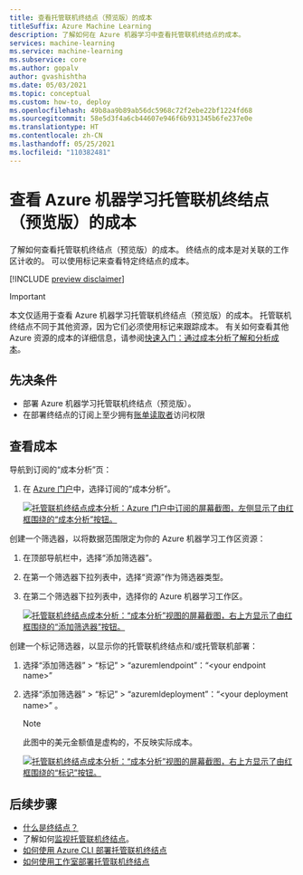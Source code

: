 ```yaml
---
title: 查看托管联机终结点（预览版）的成本
titleSuffix: Azure Machine Learning
description: 了解如何在 Azure 机器学习中查看托管联机终结点的成本。
services: machine-learning
ms.service: machine-learning
ms.subservice: core
ms.author: gopalv
author: gvashishtha
ms.date: 05/03/2021
ms.topic: conceptual
ms.custom: how-to, deploy
ms.openlocfilehash: 49b8aa9b89ab56dc5968c72f2ebe22bf1224fd68
ms.sourcegitcommit: 58e5d3f4a6cb44607e946f6b931345b6fe237e0e
ms.translationtype: HT
ms.contentlocale: zh-CN
ms.lasthandoff: 05/25/2021
ms.locfileid: "110382481"
---
```

# <a name="view-costs-for-an-azure-machine-learning-managed-online-endpoint-preview"></a>查看 Azure 机器学习托管联机终结点（预览版）的成本

了解如何查看托管联机终结点（预览版）的成本。 终结点的成本是对关联的工作区计收的。 可以使用标记来查看特定终结点的成本。

[!INCLUDE [preview disclaimer](../../includes/machine-learning-preview-generic-disclaimer.md)]

> [!IMPORTANT]
> 本文仅适用于查看 Azure 机器学习托管联机终结点（预览版）的成本。 托管联机终结点不同于其他资源，因为它们必须使用标记来跟踪成本。 有关如何查看其他 Azure 资源的成本的详细信息，请参阅[快速入门：通过成本分析了解和分析成本](../cost-management-billing/costs/quick-acm-cost-analysis.md)。

## <a name="prerequisites"></a>先决条件

- 部署 Azure 机器学习托管联机终结点（预览版）。
- 在部署终结点的订阅上至少拥有[账单读取者](../role-based-access-control/role-assignments-portal.md)访问权限

## <a name="view-costs"></a>查看成本

导航到订阅的“成本分析”页：

1. 在 [Azure 门户](https://portal.azure.com)中，选择订阅的“成本分析”。

    [![托管联机终结点成本分析：Azure 门户中订阅的屏幕截图，左侧显示了由红框围绕的“成本分析”按钮。](./media/how-to-view-online-endpoints-costs/online-endpoints-cost-analysis.png)](./media/how-to-view-online-endpoints-costs/online-endpoints-cost-analysis.png#lightbox)

创建一个筛选器，以将数据范围限定为你的 Azure 机器学习工作区资源：

1. 在顶部导航栏中，选择“添加筛选器”。

1. 在第一个筛选器下拉列表中，选择“资源”作为筛选器类型。

1. 在第二个筛选器下拉列表中，选择你的 Azure 机器学习工作区。

    [![托管联机终结点成本分析：“成本分析”视图的屏幕截图，右上方显示了由红框围绕的“添加筛选器”按钮。](./media/how-to-view-online-endpoints-costs/online-endpoints-cost-analysis-add-filter.png)](./media/how-to-view-online-endpoints-costs/online-endpoints-cost-analysis-add-filter.png#lightbox)

创建一个标记筛选器，以显示你的托管联机终结点和/或托管联机部署：
1. 选择“添加筛选器” > “标记” > “azuremlendpoint”：“\<your endpoint name>”   
1. 选择“添加筛选器” > “标记” > “azuremldeployment”：“\<your deployment name>”  。

    > [!NOTE]
    > 此图中的美元金额值是虚构的，不反映实际成本。

    [![托管联机终结点成本分析：“成本分析”视图的屏幕截图，右上方显示了由红框围绕的“标记”按钮。](./media/how-to-view-online-endpoints-costs/online-endpoints-cost-analysis-select-endpoint-deployment.png)](./media/how-to-view-online-endpoints-costs/online-endpoints-cost-analysis-select-endpoint-deployment.png#lightbox)

## <a name="next-steps"></a>后续步骤
- [什么是终结点？](concept-endpoints.md)
- 了解如何[监视托管联机终结点](./how-to-monitor-online-endpoints.md)。
- [如何使用 Azure CLI 部署托管联机终结点](how-to-deploy-managed-online-endpoints.md)
- [如何使用工作室部署托管联机终结点](how-to-use-managed-online-endpoint-studio.md)